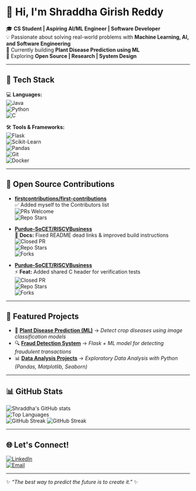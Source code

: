 # 👋 Hi, I'm Shraddha Girish Reddy  

🎓 **CS Student | Aspiring AI/ML Engineer | Software Developer**  
💡 Passionate about solving real-world problems with **Machine Learning, AI, and Software Engineering**  
🌱 Currently building **Plant Disease Prediction using ML**  
🚀 Exploring **Open Source | Research | System Design**  

---

## 🚀 Tech Stack  

💻 **Languages:**  
![Java](https://img.shields.io/badge/Java-orange?logo=java&logoColor=white)  
![Python](https://img.shields.io/badge/Python-blue?logo=python&logoColor=white)  
![C](https://img.shields.io/badge/C-lightgrey?logo=c&logoColor=white)  

🛠️ **Tools & Frameworks:**  
![Flask](https://img.shields.io/badge/Flask-black?logo=flask&logoColor=white)  
![Scikit-Learn](https://img.shields.io/badge/Scikit--Learn-F7931E?logo=scikitlearn&logoColor=white)  
![Pandas](https://img.shields.io/badge/Pandas-150458?logo=pandas&logoColor=white)  
![Git](https://img.shields.io/badge/Git-F05032?logo=git&logoColor=white)  
![Docker](https://img.shields.io/badge/Docker-2496ED?logo=docker&logoColor=white)  

---

## 🌱 Open Source Contributions  

- [**firstcontributions/first-contributions**](https://github.com/firstcontributions/first-contributions)  
  ✅ Added myself to the Contributors list  
  ![PRs Welcome](https://img.shields.io/badge/PRs-welcome-brightgreen)  
  ![Repo Stars](https://img.shields.io/github/stars/firstcontributions/first-contributions?style=social)  

- [**Purdue-SoCET/RISCVBusiness**](https://github.com/Purdue-SoCET/RISCVBusiness/pull/88)  
  📄 **Docs:** Fixed README dead links & improved build instructions  
  ![Closed PR](https://img.shields.io/github/issues-pr-closed/Purdue-SoCET/RISCVBusiness)  
  ![Repo Stars](https://img.shields.io/github/stars/Purdue-SoCET/RISCVBusiness?style=social)  
  ![Forks](https://img.shields.io/github/forks/Purdue-SoCET/RISCVBusiness?style=social)  

- [**Purdue-SoCET/RISCVBusiness**](https://github.com/Purdue-SoCET/RISCVBusiness/pull/87)  
  ⚡ **Feat:** Added shared C header for verification tests  
  ![Closed PR](https://img.shields.io/github/issues-pr-closed/Purdue-SoCET/RISCVBusiness)  
  ![Repo Stars](https://img.shields.io/github/stars/Purdue-SoCET/RISCVBusiness?style=social)  
  ![Forks](https://img.shields.io/github/forks/Purdue-SoCET/RISCVBusiness?style=social)  

---

## 📌 Featured Projects  

- 🌿 [**Plant Disease Prediction (ML)**](#) → *Detect crop diseases using image classification models*  
- 🔍 [**Fraud Detection System**](#) → *Flask + ML model for detecting fraudulent transactions*  
- 📊 [**Data Analysis Projects**](#) → *Exploratory Data Analysis with Python (Pandas, Matplotlib, Seaborn)*  

---

## 📊 GitHub Stats  

![Shraddha's GitHub stats](https://github-readme-stats.vercel.app/api?username=shraddhagreddy&show_icons=true&theme=tokyonight)  
![Top Languages](https://github-readme-stats.vercel.app/api/top-langs/?username=shraddhagreddy&layout=compact&theme=tokyonight)  
![GitHub Streak](https://github-readme-streak-stats.herokuapp.com/?user=shraddhagreddy&theme=tokyonight)
![GitHub Streak](https://streak-stats.demolab.com/?user=shraddhagreddy&theme=tokyonight)



---

## 🌐 Let's Connect!  

[![LinkedIn](https://img.shields.io/badge/LinkedIn-blue?logo=linkedin&logoColor=white)](https://www.linkedin.com/in/shraddha-girish-reddy-630b48246?lipi=urn%3Ali%3Apage%3Ad_flagship3_profile_view_base_contact_details%3BDsKUnV%2FuQZOrKgqZiKdoEg%3D%3D)  
[![Email](https://img.shields.io/badge/Email-D14836?logo=gmail&logoColor=white)](mailto:your-shraddhagreddy@gmail.com)  

---

✨ *“The best way to predict the future is to create it.”* ✨
